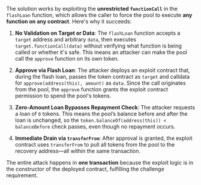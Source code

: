 

The solution works by exploiting the **unrestricted `functionCall`** in the `flashLoan` function, which allows the caller to force the pool to execute **any function on any contract**. Here's why it succeeds:

1. **No Validation on Target or Data**: The `flashLoan` function accepts a `target` address and arbitrary `data`, then executes `target.functionCall(data)` without verifying what function is being called or whether it's safe. This means an attacker can make the pool call the `approve` function on its own token.

2. **Approve via Flash Loan**: The attacker deploys an exploit contract that, during the flash loan, passes the token contract as `target` and calldata for `approve(address(this), amount)` as `data`. Since the call originates from the pool, the `approve` function grants the exploit contract permission to spend the pool's tokens.

3. **Zero-Amount Loan Bypasses Repayment Check**: The attacker requests a loan of `0` tokens. This means the pool’s balance before and after the loan is unchanged, so the `token.balanceOf(address(this)) < balanceBefore` check passes, even though no repayment occurs.

4. **Immediate Drain via `transferFrom`**: After approval is granted, the exploit contract uses `transferFrom` to pull all tokens from the pool to the recovery address—all within the same transaction.

The entire attack happens in **one transaction** because the exploit logic is in the constructor of the deployed contract, fulfilling the challenge requirement.

